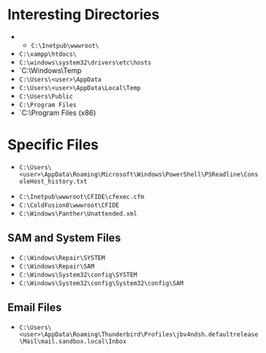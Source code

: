 
# Interesting Directories 

- - `C:\Inetpub\wwwroot\`
- `C:\xampp\htdocs\`
- `C:\windows\system32\drivers\etc\hosts`
- `C:\Windows\Temp
- `C:\Users\<user>\AppData`
- `C:\Users\<user>\AppData\Local\Temp`
- `C:\Users\Public`
- `C:\Program Files`
- `C:\Program Files (x86)

# Specific Files 

* `C:\Users\<user>\AppData\Roaming\Microsoft\Windows\PowerShell\PSReadline\ConsoleHost_history.txt`
- `C:\Inetpub\wwwroot\CFIDE\cfexec.cfm`
- `C:\ColdFusion8\wwwroot\CFIDE  `
- `C:\Windows\Panther\Unattended.xml`

## SAM and System Files 

* `C:\Windows\Repair\SYSTEM`
* `C:\Windows\Repair\SAM`
* `C:\Windows\System32\config\SYSTEM`
* `C:\Windows\System32\config\System32\config\SAM`

## Email Files 

* `C:\Users\<user>\AppData\Roaming\Thunderbird\Profiles\jbv4ndsh.defaultrelease\Mail\mail.sandbox.local\Inbox`